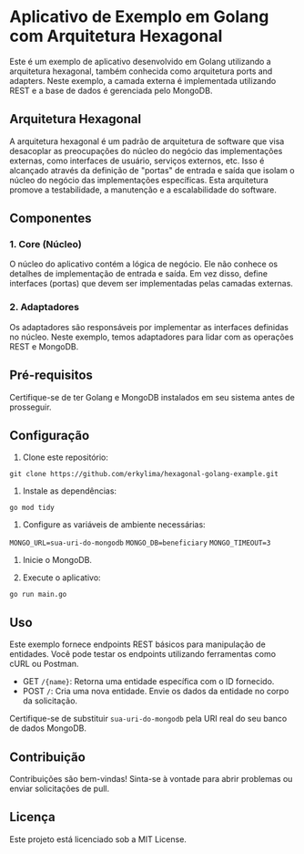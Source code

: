 Aplicativo de Exemplo em Golang com Arquitetura Hexagonal
=========================================================

Este é um exemplo de aplicativo desenvolvido em Golang utilizando a arquitetura hexagonal, também conhecida como arquitetura ports and adapters. Neste exemplo, a camada externa é implementada utilizando REST e a base de dados é gerenciada pelo MongoDB.

Arquitetura Hexagonal
---------------------

A arquitetura hexagonal é um padrão de arquitetura de software que visa desacoplar as preocupações do núcleo do negócio das implementações externas, como interfaces de usuário, serviços externos, etc. Isso é alcançado através da definição de "portas" de entrada e saída que isolam o núcleo do negócio das implementações específicas. Esta arquitetura promove a testabilidade, a manutenção e a escalabilidade do software.

Componentes
-----------

### 1\. Core (Núcleo)

O núcleo do aplicativo contém a lógica de negócio. Ele não conhece os detalhes de implementação de entrada e saída. Em vez disso, define interfaces (portas) que devem ser implementadas pelas camadas externas.

### 2\. Adaptadores

Os adaptadores são responsáveis por implementar as interfaces definidas no núcleo. Neste exemplo, temos adaptadores para lidar com as operações REST e MongoDB.

Pré-requisitos
--------------

Certifique-se de ter Golang e MongoDB instalados em seu sistema antes de prosseguir.

Configuração
------------

1.  Clone este repositório:


`git clone https://github.com/erkylima/hexagonal-golang-example.git`

1.  Instale as dependências:


`go mod tidy`

1.  Configure as variáveis de ambiente necessárias:


`MONGO_URL=sua-uri-do-mongodb`
`MONGO_DB=beneficiary`
`MONGO_TIMEOUT=3`


1.  Inicie o MongoDB.
    
2.  Execute o aplicativo:
    

`go run main.go`

Uso
---

Este exemplo fornece endpoints REST básicos para manipulação de entidades. Você pode testar os endpoints utilizando ferramentas como cURL ou Postman.

*   GET `/{name}`: Retorna uma entidade específica com o ID fornecido.
*   POST `/`: Cria uma nova entidade. Envie os dados da entidade no corpo da solicitação.

Certifique-se de substituir `sua-uri-do-mongodb` pela URI real do seu banco de dados MongoDB.

Contribuição
------------

Contribuições são bem-vindas! Sinta-se à vontade para abrir problemas ou enviar solicitações de pull.

Licença
-------

Este projeto está licenciado sob a MIT License.
